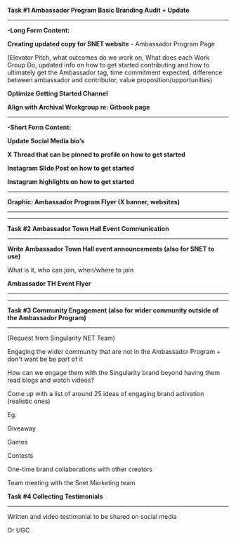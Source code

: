 **Task #1 Ambassador Program Basic Branding Audit + Update**

****

**-Long Form Content:**

**Creating updated copy for SNET website** - Ambassador Program Page

(Elevator Pitch, what outcomes do we work on, What does each Work Group Do, updated info on how to get started contributing and how to ultimately get the Ambassador tag, time commitment expected, difference between ambassador and contributor, value proposition/opportunities)

**Optimize Getting Started Channel**

**Align with Archival Workgroup re: Gitbook page**

****

**-Short Form Content:**

**Update Social Media bio’s**

**X Thread that can be pinned to profile on how to get started**

**Instagram Slide Post on how to get started**

**Instagram highlights on how to get started**

****

**Graphic: Ambassador Program Flyer (X banner, websites)**

****

****

**Task #2 Ambassador Town Hall Event Communication**

****

**Write Ambassador Town Hall event announcements (also for SNET to use)**

What is it, who can join, when/where to join

**Ambassador TH Event Flyer**

****

****

**Task #3 Community Engagement (also for wider community outside of the Ambassador Program)**

****

(Request from Singularity NET Team)



Engaging the wider community that are not in the Ambassador Program + don't want be be part of it

How can we engage them with the Singularity brand beyond having them read blogs and watch videos?



Come up with a list of around 25 ideas of engaging brand activation (realistic ones)

Eg.

Giveaway

Games

Contests

One-time brand collaborations with other creators



Team meeting with the Snet Marketing team



**Task #4 Collecting Testimonials**

****

Written and video testimonial to be shared on social media

Or UGC





